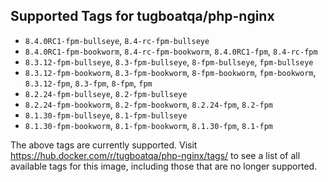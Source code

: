 ## Supported Tags for tugboatqa/php-nginx

* `8.4.0RC1-fpm-bullseye`, `8.4-rc-fpm-bullseye`
* `8.4.0RC1-fpm-bookworm`, `8.4-rc-fpm-bookworm`, `8.4.0RC1-fpm`, `8.4-rc-fpm`
* `8.3.12-fpm-bullseye`, `8.3-fpm-bullseye`, `8-fpm-bullseye`, `fpm-bullseye`
* `8.3.12-fpm-bookworm`, `8.3-fpm-bookworm`, `8-fpm-bookworm`, `fpm-bookworm`, `8.3.12-fpm`, `8.3-fpm`, `8-fpm`, `fpm`
* `8.2.24-fpm-bullseye`, `8.2-fpm-bullseye`
* `8.2.24-fpm-bookworm`, `8.2-fpm-bookworm`, `8.2.24-fpm`, `8.2-fpm`
* `8.1.30-fpm-bullseye`, `8.1-fpm-bullseye`
* `8.1.30-fpm-bookworm`, `8.1-fpm-bookworm`, `8.1.30-fpm`, `8.1-fpm`

The above tags are currently supported. Visit https://hub.docker.com/r/tugboatqa/php-nginx/tags/ to see a list of all available tags for this image, including those that are no longer supported.

